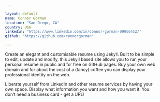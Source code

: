 ```yaml
---

layout: default
name: Connor Gorman
location: "San Diego, CA"
country: USA
linkedin: "https://www.linkedin.com/in/connor-gorman-09966452/"
github: "https://github.com/connorgorman"

---
```


Create an elegant and customisable resume using Jekyll. Built to be simple to edit, update and modify, this Jekyll based site allows you to run your personal resume in public and for free on GitHub pages. Buy your own web domain and for about the cost of a (fancy) coffee you can display your professional identity on the web. 

Liberate yourself from LinkedIn and other resume services by having your own space. Display what information you want and how you want it. You don't need a business card - get a URL!